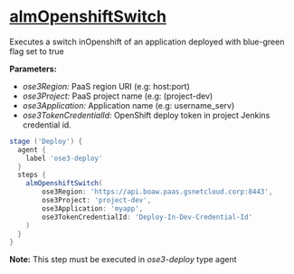 # [almOpenshiftSwitch](/vars/almOpenshiftSwitch.groovy)

Executes a switch inOpenshift of an application deployed with blue-green flag set to true

**Parameters:**
- *ose3Region:* PaaS region URI (e.g: host:port)
- *ose3Project:* PaaS project name (e.g: (project-dev)
- *ose3Application:* Application name (e.g: username_serv)
- *ose3TokenCredentialId:* OpenShift deploy token in project Jenkins credential id.

```groovy
stage ('Deploy') {
  agent {
    label 'ose3-deploy'
  }
  steps {
    almOpenshiftSwitch(
        ose3Region: 'https://api.boaw.paas.gsnetcloud.corp:8443',
        ose3Project: 'project-dev',
        ose3Application: 'myapp',
        ose3TokenCredentialId: 'Deploy-In-Dev-Credential-Id'
    )
  }
}
```

**Note:** This step must be executed in *ose3-deploy* type agent